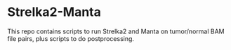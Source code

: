 # Strelka2-Manta
This repo contains scripts to run Strelka2 and Manta on tumor/normal BAM file pairs,
plus scripts to do postprocessing.
